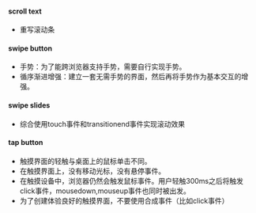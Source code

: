
#### scroll text
- 重写滚动条

#### swipe button
- 手势：为了能跨浏览器支持手势，需要自行实现手势。
- 循序渐进增强：建立一套无需手势的界面，然后再将手势作为基本交互的增强。

#### swipe slides
- 综合使用touch事件和transitionend事件实现滚动效果

#### tap button
- 触摸界面的轻触与桌面上的鼠标单击不同。
- 在触摸界面上，没有移动光标，没有悬停事件。
- 在触摸设备中，浏览器仍然会触发鼠标事件。用户轻触300ms之后将触发click事件，mousedown,mouseup事件也同时被出发。
- 为了创建体验良好的触摸界面，不要使用合成事件（比如click事件）

